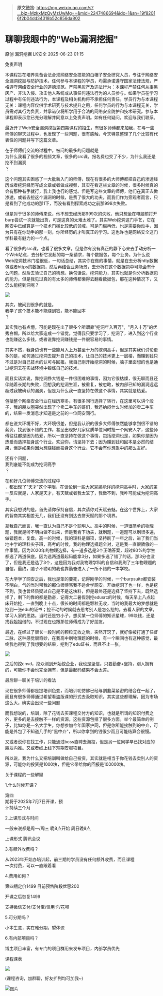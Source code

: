 > **原文链接**: https://mp.weixin.qq.com/s?__biz=MzkxMzQyMzUwMg==&mid=2247486694&idx=1&sn=19f82016f2b04dd34318b52c856da802

#  聊聊我眼中的"Web漏洞挖掘"  
原创 漏洞挖掘  LK安全   2025-06-23 01:15  
  
免责声明  
  
本课程旨在培养具备合法合规网络安全技能的白帽子安全研究人员，专注于网络安全漏洞挖掘与防护技术。任何参与本课程的学员，均需承诺遵守国家法律法规，严格遵守网络安全行业的道德规范。严禁黑灰产及违法行为：本课程严禁任何从事黑灰产、非法入侵、攻击他人系统或从事任何违法行为的人员参与。如果学员在学习过程中有任何违法行为，本课程及相关机构将不承担任何责任。学员行为与本课程无关：课程内容仅供学术研究与技术提升之用，任何学员的行为与本课程无关，学员需对其行为负责，并承诺仅将所学用于合法的网络安全防护和技术研究。参与本课程即表示您已充分理解并同意以上免责声明。如有任何疑问，欢迎与我们联系。  
  
  
最近开了Web安全漏洞挖掘第四期课程的招生，有很多师傅都来加我，在与一些师傅的聊天过程中，也发现了一些问题，很有感触，今天特意整理了几个比较有代表性的问题并写下这篇文章。  
  
在于师傅们交流的过程中，被问的最多的问题就是  
为什么我看了很多的视频文章，很多的src课，报名费也交了不少，为什么我还是挖不到漏洞  
？  
  
这个问题其实困惑了一大批新入门的师傅，现在有很多的大师傅都把自己的渗透经历或者挖洞经历写成文章或者做成视频，其实在看这些文章的时候，很多时候真的会有那种有手就行，我上我也行的感觉。但是写这些文章的师傅，他们在真正去做渗透，或者去挖这个漏洞的时候，是费了很大的功夫，而我们作为旁观者而言，只是看到了他成功的那1下，而没有看到探索成功之前那999次失败。  
  
但是对于很多的师傅来说，他不想去经历那999次的失败，他只想坐在电脑前打开burp尝试一次就能出货，可是这真的太难太难了。其实Web挖洞这门手艺，它在网安中已经算是一个技术门槛比较低的领域，可是门槛再低，也是需要你动手，因为只有在你动手的那一刻，你所经历的才叫真正的学习。这也许也是网络安全这门学科最有魅力的一个点。  
  
看了很多的src课，也看了很多文章。但是你有没有真正的静下心来去手动分析一个Web站点，去分析它发起的每一条请求，每个数据包，每个业务。为什么说Web挖洞技术门槛很低，一句话总结，其实你在做的事情，就是在去分析http数据包或者https的数据包，然后再结合业务场景，去分析在这个数据包中可能会有什么问题，然后去验证自己的猜想。换句话说，挖洞能力，其实也就是你分析数据包的能力，但是我见过真的有太多的师傅都懒得去翻看数据包，那在这种情况下，又怎么能挖到洞呢？  
  
![](https://mmbiz.qpic.cn/sz_mmbiz_png/aibjdZFMRy7hzKBoje9embTaftGEe0GzAVWTkmI5iczTtZiaj5nhq22UEMvhicmYGO0PH6cgyUiaotYqQic1icX6Se4sg/640?wx_fmt=png&from=appmsg "")  
  
其次，被问到很多的就是，  
我学了这个技术能不能赚到钱，能不能回本  
？  
  
其实我也有点懵，可能是现在出了很多个所谓靠"挖洞年入百万"，"月入十万"的优秀白帽，所以给大家造成一个错觉，觉得我只要学习了，挖洞了，进入到这个行业也能赚这么多钱，或者说靠挖洞赚钱是一件很容易的事情。  
  
其实不然，我身边也有一些能月入上万甚至十万的挖洞高手，但是其实我们讨论更多的是，如何通过挖洞去提升自己的技术，让自己的技术更上一层楼，而赚到钱只不过是对自己技术的认可与回报。我自己刚开始挖洞的时候，脑子里面想的也是通过挖洞去在实战环境中锻炼自己的技术。  
  
而且实话实说，靠挖洞挣大钱是一件很困难的事情，因为它很枯燥，很无聊而且还伴随着长期的失败，回想我的挖洞生涯，被重复，被忽略，被内部已知的漏洞远远超过我被确认的漏洞，但是为什么我一直坚持在做这个事情，其实就是热爱。  
  
包括整个网络安全行业在经历寒冬，有很多同行选择了转行，在这里可以讲个段子，我的朋友圈突然出现了个卖二手车的哥们，我还纳闷什么时候加的卖二手车的，结果一发消息才知道是之前的一位网安同行。  
  
都在说大环境不好，大环境很差，但是我认识的很多大师傅依然能够拿到很不错的薪资，找到很不错的工作，甚至出现好几家优质单位同时抢一个网安人才，这些师傅往往都是因为热爱，所以一直坚持在做这个事情，包括挖洞也是，如果你是因为热爱而选择投身这个行业，欢迎你，请坚持下去；因为赚到钱和回本是必然的结果，但是如果你因为想赚钱而投身这个行业，它不会有你想象中的那么友好。  
  
还有个问题，  
我到底能不能成为挖洞高手  
？  
  
  
在和好几位师傅交流的过程中  
，都出现了"天才"这个字眼，在谈论到一些大家耳熟能详的挖洞高手时，大家的第一反应就是，人家是天才，有天赋或者我太笨了，我做不到，我咋可能成为挖洞高手。  
  
  
其实我想说的是，首先请你保持自信，其次请你对天赋去魅。在这个世界上，大家的智商其实相差无几，我们还没有到达去拼天赋的那个境界。  
  
  
拿我自己而言，我一直认为自己不是个聪明人。高中的时候，一道很简单的物理题，我就是听不明白做不出来，但是我肯下功夫，就刷题，一道题可以刷很多遍，做错题本，复盘。高一的时候，我的理科是弱项，坚持刷了一年之后，进了我们当地中学的理科尖子班，高考的时候，我的物理选择题全对，这是我一直很骄傲的一件事情，因为2020年的物理选择，有一道多选是3个正确答案，超过80%的学生都选了两道保底，因为选两道最起码能拿3分，如果多选了错了的话，那3分也没了，但是我还是选了3个，这是因为我对我物理学科的自信和我刷了三年物理题的自信，最终，脑子不聪明的我也靠勤奋进入了一所不错的一本学校。  
  
  
在大学学了网安之后，我也是笨的要死，记得刚学的时候，一个burpsuite都安装不明白，气的当时带我的那位师傅骂我不适合学网安。开始挖洞了也一样，也是挖不到，我也曾经质疑过自己是不是这块料，但是最终还是选择了坚持下去，既然选择了，剩下的靠的都是勤奋，记得大二暑假刚挖edusrc的时候，每天早上八点起床开始挖，一直到晚上十点，很长的时间都是颗粒无收，当时的我最大的梦想就是挖到一张edu的证书；挖不动的时候就去思考别人是怎么挖的，去看人家的文章，学习人家的思路。当时还是穷小子，想买某一位师傅的知识星球，99块钱，还是找我姐姐借的。不过现在也跟那位师傅成为了好朋友。  
  
  
最近，在经过了很长一段时间的颗粒无收之后，突然开窍了，就好像被打通了任督二脉，这种感觉很奇妙，在我高中刷物理题的时候，有一个瞬间也有这种感觉，最终我也得到了我想要的结果，挖到了edu证书，而且不止一张。  
  
![](https://mmbiz.qpic.cn/sz_mmbiz_png/aibjdZFMRy7hzKBoje9embTaftGEe0GzAaJwNFY8aeCGiasB786Dgk2jN9Vdr3uIuvra0icu9tHVPibQrUfOgagJ7w/640?wx_fmt=png&from=appmsg "")  
  
  
之后的挖cnvd，挖众测到开始挖企业，我也是坚信，只要勤奋+坚持，别人拥有的，可能你不会也完全拥有，但是最起码结果不会太差。  
  
最后聊一聊关于培训的看法  
  
现在很多师傅都是提培训色变，而培训呢仿佛已经与割韭菜紧密的结合在一起了，而且有很多师傅通过希望看盗版课的形式去汲取知识，其实这些都理解，因为市场这么大，确实会出现一些问题  
  
而我想说的，培训，除了花钱去买课程交付方的知识，也就是所谓的知识付费之外，更多的是去接触不一样的资源，这些资源包括了很多方面。举个最简单的例子，比如你是一名大学生，你想参加今年国家护网，但是你所能接触到的中介，可能是外包了不知道几手的"黑中介"，所以你拿到的钱很少而且可能结算会很慢。  
  
又或者说你在找工作，只能通过boss直聘去海投，但是另一位同学早已找对应的朋友内推。又或者线上线下短期安服项目。  
  
所以说，我为什么又把培训叫做给自己投资，其实就是相当于你花钱去卖别人的资源，可能你的投资是1000块，但是它带给你的回报是100000块。  
  
关于课程的一些解疑  
  
  
1.什么时候开课？  
  
  
第四  
期将于2025年7月7日开课，预  
计持续三个月  
  
  
2.上课形式与时间  
  
  
一般来说都是周一/周三 晚8点开始 周日晚8点  
  
上课形式 腾讯会议  
  
  
3.有额外收费吗？  
  
  
从2023年开始办培训起，前三期的学员没有任何额外收费，而且课程  
一次付费，可以一直跟着看  
  
  
4.费用如何？  
  
  
第四期定价1499 目前预售阶段优惠200   
  
开课之后恢复1499  
  
支持微信支付/支付宝/信用卡/花呗  
  
  
5.可分期吗？  
  
  
小本生意，实在难分期，望体谅  
  
  
6.有内部项目吗？  
  
  
博主项目丰富，有专门的项目群用来发布项目，内部学员优先  
  
  
课程课表  
  
  
![](https://mmbiz.qpic.cn/sz_mmbiz_png/aibjdZFMRy7hzKBoje9embTaftGEe0GzAeibIRwzr6YnA0SLWI9iczIn5viaMqDia28UyMsP1qDepY2KwIYysaX9IjQ/640?wx_fmt=png&from=appmsg "")  
  
  
(课程咨询，加群聊，好友扩列均可加我~)  
  
![图片](https://mmbiz.qpic.cn/sz_mmbiz_png/aibjdZFMRy7hrcFmzKW9GLfqmcDMnydrqLLFXxBWnSnoJdsrdWXkLHnELzmjwbYOHuYpXLSPgQ5DIoDYJJg0IEg/640?wx_fmt=png&from=appmsg&watermark=1&tp=webp&wxfrom=5&wx_lazy=1 "")  
  

